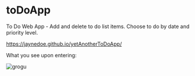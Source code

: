 # toDoApp
To Do Web App - Add and delete to do list items.  Choose to do by date and priority level.  

https://jaynedoe.github.io/yetAnotherToDoApp/

What you see upon entering:

![grogu](https://user-images.githubusercontent.com/34995033/102139189-9d0de880-3eb1-11eb-82e5-f0f717bae6b2.PNG)
